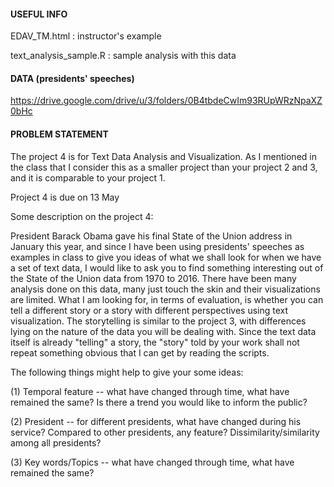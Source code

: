 #### USEFUL INFO
EDAV_TM.html               : instructor's example

text_analysis_sample.R     : sample analysis with this data


#### DATA (presidents' speeches)
https://drive.google.com/drive/u/3/folders/0B4tbdeCwIm93RUpWRzNpaXZ0bHc


#### PROBLEM STATEMENT
The project 4 is for Text Data Analysis and Visualization. As I mentioned in the class that I consider this as a smaller project than your project 2 and 3, and it is comparable to your project 1. 

Project 4 is due on 13 May


Some description on the project 4:

President Barack Obama gave his final State of the Union address in January this year, and since I have been using presidents' speeches as examples in class to give you ideas of what we shall look for when we have a set of text data, I would like to ask you to find something interesting out of the State of the Union data from 1970 to 2016. There have been many analysis done on this data, many just touch the skin and their visualizations are limited. What I am looking for, in terms of evaluation, is whether you can tell a different story or a story with different perspectives using text visualization. The storytelling is similar to the project 3, with differences lying on the nature of the data you will be dealing with. Since the text data itself is already "telling" a story, the "story" told by your work shall not repeat something obvious that I can get by reading the scripts.

The following things might help to give your some ideas:

(1) Temporal feature -- what have changed through time, what have remained the same? Is there a trend you would like to inform the public?

(2) President -- for different presidents, what have changed during his service? Compared to other presidents, any feature? Dissimilarity/similarity among all presidents?

(3) Key words/Topics -- what have changed through time, what have remained the same?




